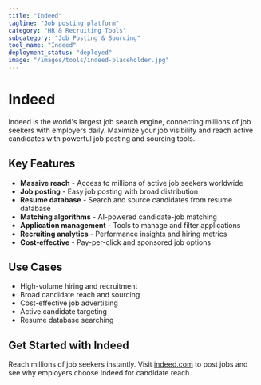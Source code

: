```yaml
---
title: "Indeed"
tagline: "Job posting platform"
category: "HR & Recruiting Tools"
subcategory: "Job Posting & Sourcing"
tool_name: "Indeed"
deployment_status: "deployed"
image: "/images/tools/indeed-placeholder.jpg"
---
```


# Indeed

Indeed is the world's largest job search engine, connecting millions of job seekers with employers daily. Maximize your job visibility and reach active candidates with powerful job posting and sourcing tools.

## Key Features

- **Massive reach** - Access to millions of active job seekers worldwide
- **Job posting** - Easy job posting with broad distribution
- **Resume database** - Search and source candidates from resume database
- **Matching algorithms** - AI-powered candidate-job matching
- **Application management** - Tools to manage and filter applications
- **Recruiting analytics** - Performance insights and hiring metrics
- **Cost-effective** - Pay-per-click and sponsored job options

## Use Cases

- High-volume hiring and recruitment
- Broad candidate reach and sourcing
- Cost-effective job advertising
- Active candidate targeting
- Resume database searching

## Get Started with Indeed

Reach millions of job seekers instantly. Visit [indeed.com](https://www.indeed.com) to post jobs and see why employers choose Indeed for candidate reach.
